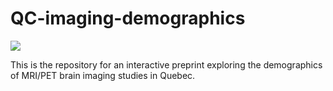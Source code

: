 # QC-imaging-demographics

[![](https://img.shields.io/badge/Evidence-Living_preprint-red)](https://preprint.neurolibre.org/10.55458/neurolibre.00035/)

This is the repository for an interactive preprint exploring the demographics of MRI/PET brain imaging studies in Quebec.